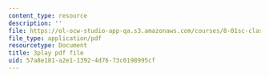 ```yaml
---
content_type: resource
description: ''
file: https://ol-ocw-studio-app-qa.s3.amazonaws.com/courses/8-01sc-classical-mechanics-fall-2016/57a8e181a2e113924d7673c0198995cf_c15RtHXBVuQ.pdf
file_type: application/pdf
resourcetype: Document
title: 3play pdf file
uid: 57a8e181-a2e1-1392-4d76-73c0198995cf
---
```

